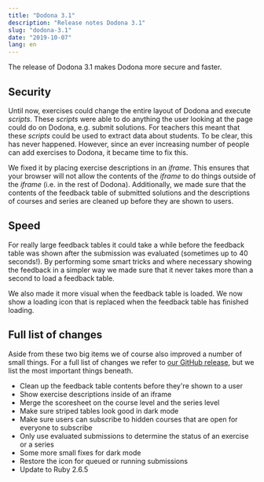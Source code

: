 ```yaml
---
title: "Dodona 3.1"
description: "Release notes Dodona 3.1"
slug: "dodona-3.1"
date: "2019-10-07"
lang: en
---
```


The release of Dodona 3.1 makes Dodona more secure and faster.

## Security

Until now, exercises could change the entire layout of Dodona and execute _scripts_. These _scripts_ were able to do anything the user looking at the page could do on Dodona, e.g. submit solutions. For teachers this meant that these _scripts_ could be used to extract data about students. To be clear, this has never happened. However, since an ever increasing number of people can add exercises to Dodona, it became time to fix this.

We fixed it by placing exercise descriptions in an _iframe_. This ensures that your browser will not allow the contents of the _iframe_ to do things outside of the _iframe_ (i.e. in the rest of Dodona). Additionally, we made sure that the contents of the feedback table of submitted solutions and the descriptions of courses and series are cleaned up before they are shown to users.

## Speed

For really large feedback tables it could take a while before the feedback table was shown after the submission was evaluated (sometimes up to 40 seconds!). By performing some smart tricks and where necessary showing the feedback in a simpler way we made sure that it never takes more than a second to load a feedback table.

We also made it more visual when the feedback table is loaded. We now show a loading icon that is replaced when the feedback table has finished loading.

## Full list of changes

Aside from these two big items we of course also improved a number of small things. For a full list of changes we refer to [our GitHub release](https://github.com/dodona-edu/dodona/releases/tag/3.1), but we list the most important things beneath.

* Clean up the feedback table contents before they're shown to a user
* Show exercise descriptions inside of an iframe
* Merge the scoresheet on the course level and the series level
* Make sure striped tables look good in dark mode
* Make sure users can subscribe to hidden courses that are open for everyone to subscribe
* Only use evaluated submissions to determine the status of an exercise or a series
* Some more small fixes for dark mode
* Restore the icon for queued or running submissions
* Update to Ruby 2.6.5